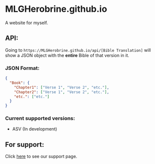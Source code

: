 # MLGHerobrine.github.io
A website for myself.

## API:
Going to `https://MLGHerobrine.github.io/api/[Bible Translation]` will show a JSON object with the **entire** Bible of that version in it.
### JSON Format:
```json
{
  "Book": {
    "Chapter1": ["Verse 1", "Verse 2", "etc."],
    "Chapter2": ["Verse 1", "Verse 2", "etc."],
    "etc.": ["etc."]
  }
}
```
### Current supported versions:
- ASV (In development)

## For support:
Click [here](https://mlgherobrine.github.io/support) to see our support page.
